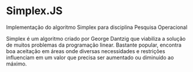 # Simplex.JS
Implementação do algoritmo Simplex para disciplina Pesquisa Operacional

Simplex é um algoritmo criado por George Dantzig que viabiliza a solução de muitos problemas da programação linear. Bastante popular, encontra boa aceitação em áreas onde diversas necessidades e restrições influenciam em um valor que precisa ser aumentado ou diminuído ao máximo.
